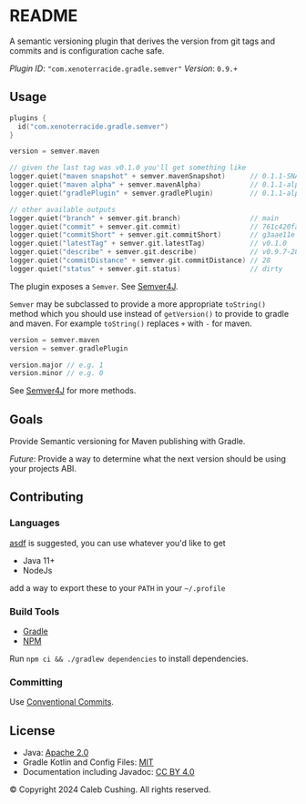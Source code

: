 <!--
SPDX-License-Identifier: CC-BY-4.0
© Copyright 2024 Caleb Cushing. All rights reserved.
-->

# README

A semantic versioning plugin that derives the version from git tags and commits and is configuration cache safe.

_Plugin ID_: `"com.xenoterracide.gradle.semver"`
_Version_: `0.9.+`

## Usage

```kt
plugins {
  id("com.xenoterracide.gradle.semver")
}

version = semver.maven
```

```kt
// given the last tag was v0.1.0 you'll get something like
logger.quiet("maven snapshot" + semver.mavenSnapshot)      // 0.1.1-SNAPSHOT
logger.quiet("maven alpha" + semver.mavenAlpha)            // 0.1.1-alpha.1001255204163142
logger.quiet("gradlePlugin" + semver.gradlePlugin)         // 0.1.1-alpha.1+1.g3aae11e

// other available outputs
logger.quiet("branch" + semver.git.branch)                 // main
logger.quiet("commit" + semver.git.commit)                 // 761c420fa9812584e90750ca73197402603e76cc
logger.quiet("commitShort" + semver.git.commitShort)       // g3aae11e
logger.quiet("latestTag" + semver.git.latestTag)           // v0.1.0
logger.quiet("describe" + semver.git.describe)             // v0.9.7-28-g55329c4
logger.quiet("commitDistance" + semver.git.commitDistance) // 28
logger.quiet("status" + semver.git.status)                 // dirty
```

The plugin exposes a `Semver`. See [Semver4J](https://javadoc.io/doc/org.semver4j/semver4j/latest/index.html).

`Semver` may be subclassed to provide a more appropriate `toString()` method which you should use instead of
`getVersion()` to provide to gradle and maven. For example `toString()` replaces `+` with `-` for maven.

```kt
version = semver.maven
version = semver.gradlePlugin

version.major // e.g. 1
version.minor // e.g. 0
```

See [Semver4J](https://javadoc.io/doc/org.semver4j/semver4j/latest/index.html) for more methods.

## Goals

Provide Semantic versioning for Maven publishing with Gradle.

_Future_: Provide a way to determine what the next version should be using your projects ABI.

## Contributing

### Languages

[asdf](https://asdf-vm.com) is suggested, you can use whatever you'd like to get

- Java 11+
- NodeJs

add a way to export these to your `PATH` in your `~/.profile`

### Build Tools

- [Gradle](https://docs.gradle.org/current/userguide/command_line_interface.html)
- [NPM](https://docs.npmjs.com/about-npm)

Run `npm ci && ./gradlew dependencies` to install dependencies.

### Committing

Use [Conventional Commits](https://www.conventionalcommits.org/en/v1.0.0/).

## License

- Java: [Apache 2.0](https://choosealicense.com/licenses/apache-2.0/)
- Gradle Kotlin and Config Files: [MIT](https://choosealicense.com/licenses/mit/)
- Documentation including Javadoc: [CC BY 4.0](https://choosealicense.com/licenses/cc-by-4.0/)

© Copyright 2024 Caleb Cushing. All rights reserved.
